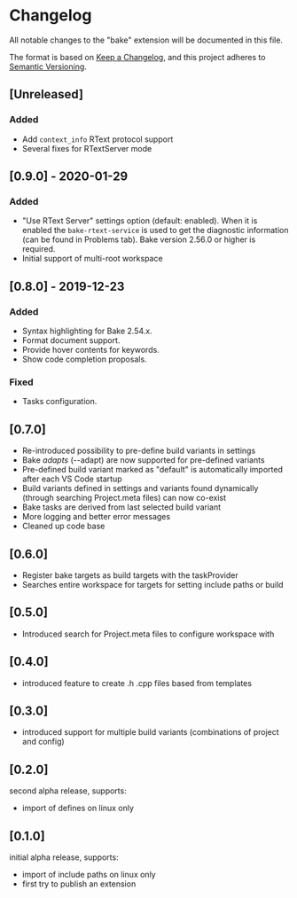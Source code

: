 # Changelog
All notable changes to the "bake" extension will be documented in this file.

The format is based on [Keep a Changelog](https://keepachangelog.com/en/1.0.0/),
and this project adheres to [Semantic Versioning](https://semver.org/spec/v2.0.0.html).

## [Unreleased]
### Added
 - Add `context_info` RText protocol support
 - Several fixes for RTextServer mode

## [0.9.0] - 2020-01-29
### Added
 - "Use RText Server" settings option (default: enabled). When it is enabled the `bake-rtext-service` is used to get the diagnostic information (can be found in Problems tab). Bake version 2.56.0 or higher is required.
 - Initial support of multi-root workspace

## [0.8.0] - 2019-12-23
### Added
 - Syntax highlighting for Bake 2.54.x.
 - Format document support.
 - Provide hover contents for keywords.
 - Show code completion proposals.

### Fixed
 - Tasks configuration.

## [0.7.0]
 - Re-introduced possibility to pre-define build variants in settings
 - Bake _adapts_ (--adapt) are now supported for pre-defined variants
 - Pre-defined build variant marked as "default" is automatically imported after each VS Code startup
 - Build variants defined in settings and variants found dynamically (through searching Project.meta files) can now co-exist
 - Bake tasks are derived from last selected build variant
 - More logging and better error messages
 - Cleaned up code base

## [0.6.0]
- Register bake targets as build targets with the taskProvider
- Searches entire workspace for targets for setting include paths or build

## [0.5.0]
- Introduced search for Project.meta files to configure workspace with

## [0.4.0]
- introduced feature to create .h .cpp files based from templates

## [0.3.0]
- introduced support for multiple build variants (combinations of project and config)

## [0.2.0]
second alpha release, supports:
- import of defines  on linux only

## [0.1.0]
initial alpha release, supports:
- import of include paths on linux only
- first try to publish an extension